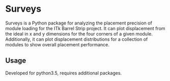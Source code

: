 # Surveys

Surveys is a Python package for analyzing the placement precision of module loading for the ITk Barrel Strip project. It can plot displacement from the ideal in x and y dimensions for the four corners of a given module. Additionally, it can plot displacement distributions for a collection of modules to show overall placement performance.

## Usage

Developed for python3.5, requires additional packages.
